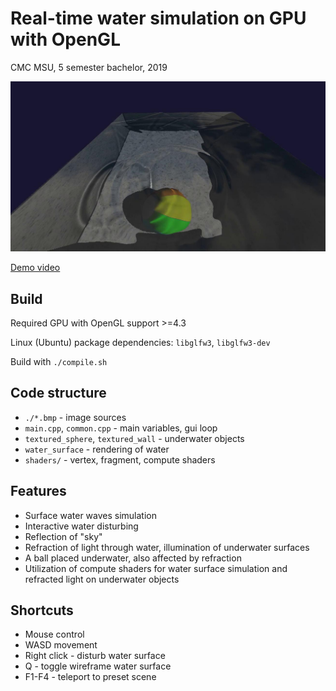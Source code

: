 # Real-time water simulation on GPU with OpenGL

CMC MSU, 5 semester bachelor, 2019

<img src=preview.jpg>

[Demo video](https://drive.google.com/file/d/1ceq8epG3ap6ilOAaniNcN8ybwiKUQOhA/view?usp=sharing)

## Build

Required GPU with OpenGL support >=4.3

Linux (Ubuntu) package dependencies: `libglfw3`, `libglfw3-dev`

Build with `./compile.sh`

## Code structure

* `./*.bmp` - image sources
* `main.cpp`, `common.cpp` - main variables, gui loop
* `textured_sphere`, `textured_wall` - underwater objects
* `water_surface` - rendering of water
* `shaders/` - vertex, fragment, compute shaders

## Features

* Surface water waves simulation
* Interactive water disturbing
* Reflection of "sky"
* Refraction of light through water, illumination of underwater surfaces
* A ball placed underwater, also affected by refraction
* Utilization of compute shaders for water surface simulation and refracted light on underwater objects

## Shortcuts

* Mouse control
* WASD movement
* Right click - disturb water surface
* Q - toggle wireframe water surface
* F1-F4 - teleport to preset scene
